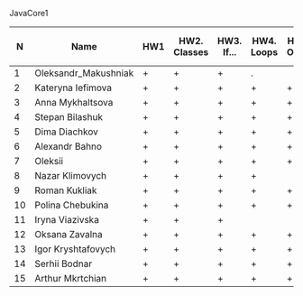 JavaCore1

N|Name| HW1 | HW2. Classes|HW3. If...|HW4. Loops|HW5. OOP1 |HW6. OOP2 |HW7. Inner classes| HW8. Collection1 | HW9. Collection2|HW10. String|HW11. Thread. IO|HW12. Java8
--|--|--|--|--|--|--|--|--|--|--|--|--|--
1|Oleksandr_Makushniak|+|+|+|.|||||||||
2|Kateryna Iefimova|+|+|+|+|+||||||||
3|Anna Mykhaltsova|+|+|+|+|+|+|||||||
4|Stepan Bilashuk|+|+|+|+|+|+|+|+|||||
5|Dima Diachkov|+|+|+|+|+|+|+||||||
6|Alexandr Bahno|+|+|+|+|+|+|+|+|||||
7|Oleksii|+|+|+|+|+||||||||
8|Nazar Klimovych|+|+|+|+|||||||||
9|Roman Kukliak|+|+|+|+|+|+|+|+|||||
10|Polina Chebukina|+|+|+|+|+|+|+|+|||||
11|Iryna Viazivska|+|+|+||||||||||
12|Oksana Zavalna|+|+|+|+|+|+||+|.||||
13|Igor Kryshtafovych|+|+|+|+|+|+|||||||
14|Serhii Bodnar|+|+|+|+|+|+|+|+|.||||
15|Arthur Mkrtchian|+|+|+|+|+|||+|||||

 
